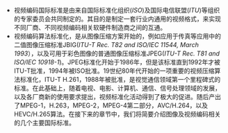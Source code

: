 *    视频编码国际标准是由来自国际标准化组织(*ISO*)及国际电信联盟(*ITU*)等组织的专家委员会共同制定的。其目的是制定一套行业内通用的视频格式，来实现不同厂商、不同视频编码相关软硬件制造商之间的互通。
*    视频编码算法标准化，是从图像压缩方案开始的，例如应用于传真等应用中的二值图像压缩标准JBIG(*ITU-T Rec. T82 and ISO/IEC 11544, March 1993*），以及可用于彩色图像的普通图像压缩标准JPEG(*ITU-T Rec. T81 and ISO/IEC 10918-1*)。JPEG标准化开始于1986年，但是该标准直到1992年才被ITU-T批准，1994年被ISO批准。19世纪80年代开始的一项重要的视频压缩算法标准化，ITU-T H.261，1988年被批准，是视觉通信领域第一个里程碑式的标准。在此基础上，随着电视、电影、计算机、通信、信号处理领域的发展，以及各厂商新的使用要求提出，视频标准化活动得到了极大的促进。随后产出了MPEG-1，H.263，MPEG-2，MPEG-4第二部分，AVC/H.264，以及HEVC/H.265算法。在接下来的章节中，我们将简要介绍图像及视频编码相关的几个主要国际标准。

